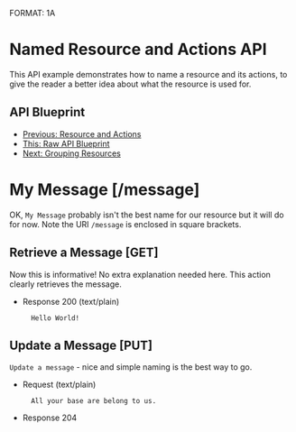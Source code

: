 FORMAT: 1A

# Named Resource and Actions API
This API example demonstrates how to name a resource and its actions, to give the reader a better idea about what the resource is used for.

## API Blueprint
+ [Previous: Resource and Actions](02.%20Resource%20and%20Actions.md)
+ [This: Raw API Blueprint](https://raw.github.com/apiaryio/api-blueprint/master/examples/03.%20Named%20Resource%20and%20Actions.md)
+ [Next: Grouping Resources](04.%20Grouping%20Resources.md)

# My Message [/message]
OK, `My Message` probably isn't the best name for our resource but it will do for now. Note the URI `/message` is enclosed in square brackets.

## Retrieve a Message [GET]
Now this is informative! No extra explanation needed here. This action clearly retrieves the message.

+ Response 200 (text/plain)

        Hello World!

## Update a Message [PUT]
`Update a message` - nice and simple naming is the best way to go.

+ Request (text/plain)

        All your base are belong to us.

+ Response 204
